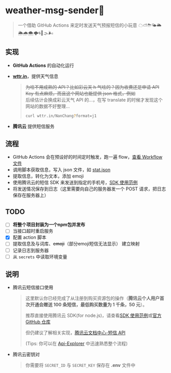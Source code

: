# weather-msg-sender💌

> 一个借助 GitHub Actions 来定时发送天气预报短信的小玩意 ☁⛅⛈🌤🌥🌦🌧🌨🌩🌀🌂🌫🌬

## 实现

- **GitHub Actions** 的自动化运行
- [**wttr.in**](https://wttr.in/)，提供天气信息

  > ~~为啥不用成熟的 API？比如彩云天 h 气啥的？因为收费还是申请 API Key 有点麻烦，而且这个网站也能提供 json 格式，例如~~  
  > 后续估计会换成彩云天气 API 的...，在写 translate 的时候才发现这个网站的数据不好整理...
  >
  > ```bash
  > curl wttr.in/NanChang?format=j1
  > ```

- **腾讯云** 提供短信服务

## 流程

- GitHub Actions 会在预设好的时间定时触发，跑一遍 flow，[查看 Workflow 文件](./.github/workflows/action.yml)
- 调用脚本获取信息，写入 json 文件，如 [stat.json](tmp/stat.json)
- 提取信息，转化为文本，添加 emoji
- 使用腾讯云的短信 SDK 来发送到指定的手机号，[SDK 使用范例](server/send.js)
- 将发送情况保存到日志（这里需要向自己的服务器发一个 POST 请求，把日志保存在服务器上）

## TODO

- [ ] **将整个项目封装为一个npm包并发布**
- [ ] 当接口超时重启服务
- [x] 配置 action 脚本
- [ ] 提取信息及与词库、~~emoji~~（部分emoji短信无法显示） 建立映射
- [ ] 记录日志到服务器
- [ ] 从 `secrets` 中读取环境变量

## 说明

- 腾讯云短信接口使用

  > 这里默认你已经完成了从注册到购买资源包的操作（**腾讯云个人用户首次开通会赠送 100 条短信，最低购买数量为 1 千条，50 元**）。
  >
  > 推荐直接使用腾讯云 SDK(for node.js)，请查看[SDK 使用范例](server/send.js)或[官方 GitHub 仓库](https://github.com/TencentCloud/tencentcloud-sdk-nodejs)
  >
  > 但仍建议了解相关实现，[腾讯云文档中心-短信 API](https://cloud.tencent.com/document/product/382/3776)
  >
  > (Tips: 你可以在 [Api-Explorer](https://console.cloud.tencent.com/api/explorer?Product=sms&Version=2019-07-11&Action=SendSms&SignVersion=) 中迅速熟悉整个流程)

- 腾讯云密钥对
  > 你需要将 `SECRET_ID` 与 `SECRET_KEY` 保存在 **.env** 文件中
